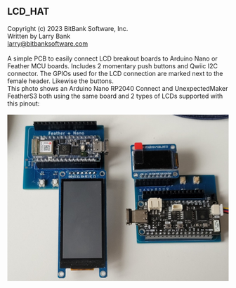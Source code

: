 LCD_HAT<br>
-----------------------------------
Copyright (c) 2023 BitBank Software, Inc.<br>
Written by Larry Bank<br>
larry@bitbanksoftware.com<br>
<br>
A simple PCB to easily connect LCD breakout boards to Arduino Nano or Feather MCU boards. Includes 2 momentary push buttons and Qwiic I2C connector. The GPIOs used for the LCD connection are marked next to the female header. Likewise the buttons.
<br>
This photo shows an Arduino Nano RP2040 Connect and UnexpectedMaker FeatherS3 both using the same board and 2 types of LCDs supported with this pinout:
<br>
<br>
![LCD_HAT](/LCD_HAT/demo.jpg?raw=true "LCD_HAT")
<br>

